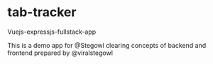 # tab-tracker
Vuejs-expressjs-fullstack-app

This is a demo app for @Stegowl clearing concepts of backend and frontend prepared by @viralstegowl
